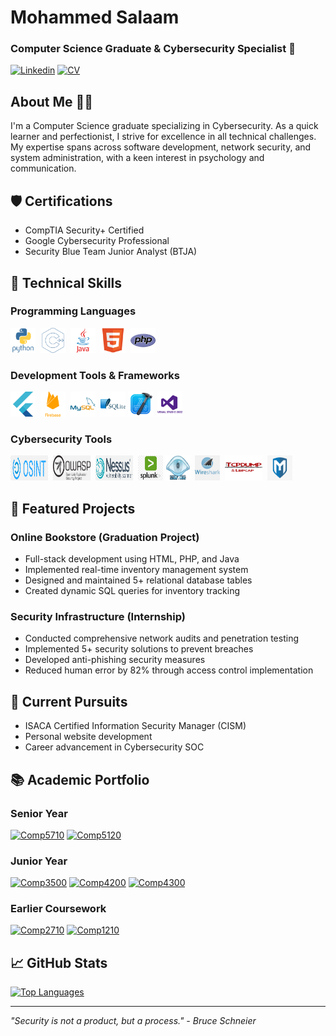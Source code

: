 # Mohammed Salaam
### Computer Science Graduate & Cybersecurity Specialist 🔐

[![Linkedin](https://img.shields.io/badge/-Mohammed_Salaam-blue?style=flat&logo=Linkedin&logoColor=white)](https://www.linkedin.com/in/mohammed-salaam-16b670245/)
[![CV](https://img.shields.io/badge/-Resume-red?style=flat&logo=adobe-acrobat-reader&logoColor=white)](https://github.com/MSalaam/MSalaam/blob/main/assets/Mohammed%20Salaam%20CV.pdf)

## About Me 👨‍💻
I'm a Computer Science graduate specializing in Cybersecurity. As a quick learner and perfectionist, I strive for excellence in all technical challenges. My expertise spans across software development, network security, and system administration, with a keen interest in psychology and communication.

## 🛡️ Certifications
- CompTIA Security+ Certified
- Google Cybersecurity Professional
- Security Blue Team Junior Analyst (BTJA)

## 🔧 Technical Skills

### Programming Languages
<div>
    <img src="https://github.com/devicons/devicon/blob/master/icons/python/python-original-wordmark.svg" title="Python" alt="py" width="40" height="40"/>&nbsp;
    <img src="https://github.com/devicons/devicon/blob/master/icons/cplusplus/cplusplus-line.svg"  title="Cplusplus" alt="C++" width="40" height="40"/>&nbsp;
    <img src="https://github.com/devicons/devicon/blob/master/icons/java/java-original-wordmark.svg" title="Java" alt="Java" width="40" height="40"/>&nbsp; 
    <img src="https://github.com/devicons/devicon/blob/master/icons/html5/html5-original.svg" title="HTML5" alt="HTML" width="40" height="40"/>&nbsp;
    <img src="https://github.com/devicons/devicon/blob/master/icons/php/php-original.svg" title="PHP" alt="PHP" width="40" height="40"/>&nbsp;
</div>

### Development Tools & Frameworks
<div>
    <img src="https://github.com/devicons/devicon/blob/master/icons/flutter/flutter-original.svg" title="Flutter" alt="Flutter" width="40" height="40"/>&nbsp;
    <img src="https://github.com/devicons/devicon/blob/master/icons/firebase/firebase-plain-wordmark.svg" title="Firebase" alt="Firebase" width="40" height="40"/>&nbsp;
    <img src="https://github.com/devicons/devicon/blob/master/icons/mysql/mysql-original-wordmark.svg" title="MySQL" alt="MySQL" width="40" height="40"/>&nbsp;
    <img src="https://github.com/devicons/devicon/blob/master/icons/sqlite/sqlite-original-wordmark.svg" title="SQLite" **alt="Sqlite" width="40" height="40"/>
    <img src="https://github.com/devicons/devicon/blob/master/icons/xcode/xcode-original.svg" title="Xcode"  alt="Xcode" width="40" height="40"/>&nbsp;
    <img src="https://github.com/devicons/devicon/blob/master/icons/visualstudio/visualstudio-plain-wordmark.svg" title="VisualStudio"  alt="VStudio" width="40" height="40"/>&nbsp;
</div>

### Cybersecurity Tools
<div>
    <img src="https://github.com/MSalaam/MSalaam/blob/main/assets/OSINT-logo.png" title="OSINT" alt="OSINT" width="60" height="40"/>&nbsp;
    <img src="https://github.com/MSalaam/MSalaam/blob/main/assets/OWASP-logo.png" title="OWASP" alt="OWASP" width="60" height="40"/>&nbsp;
    <img src="https://github.com/MSalaam/MSalaam/blob/main/assets/nessus-logo.png" title="Nesus" alt="nessus" width="60" height="40"/>&nbsp;
    <img src="https://github.com/MSalaam/MSalaam/blob/main/assets/splunk-logo.png" title="splunk" **alt="splunk" width="40" height="40"/>
    <img src="https://github.com/MSalaam/MSalaam/blob/main/assets/nmap-logo.png" title="nmap"  alt="nmap" width="40" height="40"/>&nbsp;
    <img src="https://github.com/MSalaam/MSalaam/blob/main/assets/wireshark-logo.png" title="wireshark"  alt="wireshark" width="40" height="40"/>&nbsp;
    <img src="https://github.com/MSalaam/MSalaam/blob/main/assets/tcpdump-logo.png" title="tcpdump"  alt="tcpdump" width="60" height="40"/>&nbsp;
    <img src="https://github.com/MSalaam/MSalaam/blob/main/assets/metasploit-logo.jpeg" title="metasploit"  alt="metasploit" width="40" height="40"/>&nbsp;
</div>

## 🚀 Featured Projects

### Online Bookstore (Graduation Project)
- Full-stack development using HTML, PHP, and Java
- Implemented real-time inventory management system
- Designed and maintained 5+ relational database tables
- Created dynamic SQL queries for inventory tracking

### Security Infrastructure (Internship)
- Conducted comprehensive network audits and penetration testing
- Implemented 5+ security solutions to prevent breaches
- Developed anti-phishing security measures
- Reduced human error by 82% through access control implementation

## 🎯 Current Pursuits
- ISACA Certified Information Security Manager (CISM)
- Personal website development
- Career advancement in Cybersecurity SOC
## 📚 Academic Portfolio

### Senior Year
[![Comp5710](https://github-readme-stats.vercel.app/api/pin/?username=MSalaam&repo=Comp5710&theme=transparent)](https://github.com/MSalaam/COMP5710)
[![Comp5120](https://github-readme-stats.vercel.app/api/pin/?username=MSalaam&repo=Comp5120&theme=transparent)](https://github.com/MSalaam/COMP5120)

### Junior Year
[![Comp3500](https://github-readme-stats.vercel.app/api/pin/?username=MSalaam&repo=Comp3500&theme=transparent)](https://github.com/MSalaam/COMP3500)
[![Comp4200](https://github-readme-stats.vercel.app/api/pin/?username=MSalaam&repo=Comp4200&theme=transparent)](https://github.com/MSalaam/COMP4200)
[![Comp4300](https://github-readme-stats.vercel.app/api/pin/?username=MSalaam&repo=Comp4300&theme=transparent)](https://github.com/MSalaam/COMP4300)

### Earlier Coursework
[![Comp2710](https://github-readme-stats.vercel.app/api/pin/?username=MSalaam&repo=Comp2710&theme=transparent)](https://github.com/MSalaam/COMP2710)
[![Comp1210](https://github-readme-stats.vercel.app/api/pin/?username=MSalaam&repo=Comp1210&theme=transparent)](https://github.com/MSalaam/COMP1210)

## 📈 GitHub Stats
[![Top Languages](https://github-readme-stats.vercel.app/api/top-langs/?username=MSalaam&layout=compact&theme=vision-friendly-dark)](https://github.com/anuraghazra/github-readme-stats)


---
*"Security is not a product, but a process." - Bruce Schneier*
